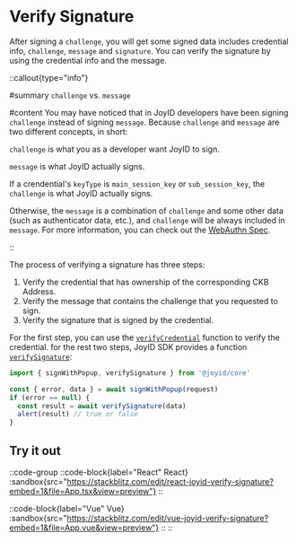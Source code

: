 # Verify Signature

After signing a `challenge`, you will get some signed data includes credential info, `challenge`, `message` and `signature`. You can verify the signature by using the credential info and the message.

::callout{type="info"}

#summary
`challenge` vs. `message`

#content
You may have noticed that in JoyID developers have been signing `challenge` instead of signing `message`. Because `challenge` and `message` are two different concepts, in short:

`challenge` is what you as a developer want JoyID to sign.

`message` is what JoyID actually signs.

If a crendential's `keyType` is `main_session_key` or `sub_session_key`, the `challenge` is what JoyID actually signs.

Otherwise, the `message` is a combination of `challenge` and some other data (such as authenticator data, etc.), and `challenge` will be always included in `message`. For more information, you can check out the [WebAuthn Spec](https://www.w3.org/TR/webauthn-2/#sctn-op-get-assertion).

::

The process of verifying a signature has three steps:

1. Verify the credential that has ownership of the corresponding CKB Address.
2. Verify the message that contains the challenge that you requested to sign.
3. Verify the signature that is signed by the credential.

For the first step, you can use the [`verifyCredential`](/api/core/verify-credential) function to verify the credential. for the rest two steps, JoyID SDK provides a function [`verifySignature`](/api/core/verify-signature):

```js
import { signWithPopup, verifySignature } from '@joyid/core'

const { error, data } = await signWithPopup(request)
if (error == null) {
  const result = await verifySignature(data)
  alert(result) // true or false
}
```

## Try it out

::code-group
::code-block{label="React" React}
:sandbox{src="https://stackblitz.com/edit/react-joyid-verify-signature?embed=1&file=App.tsx&view=preview"}
::

::code-block{label="Vue" Vue}
:sandbox{src="https://stackblitz.com/edit/vue-joyid-verify-signature?embed=1&file=App.vue&view=preview"}
::
::
